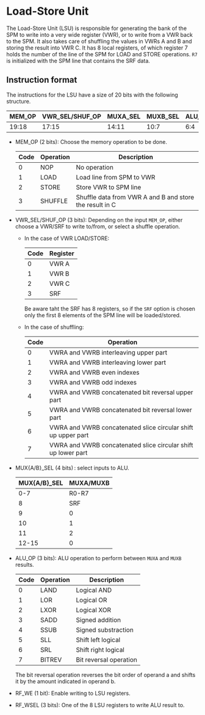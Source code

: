 # Load-Store Unit

The Load-Store Unit (LSU) is responsible for generating the bank of the SPM to write into a very wide register (VWR), or to write from a VWR back to the SPM. It also takes care of shuffling the values in VWRs A and B and storing the result into VWR C. It has 8 local registers, of which register 7 holds the number of the line of the SPM for LOAD and STORE operations. `R7` is initialized with the SPM line that contains the SRF data.

## Instruction format

The instructions for the LSU have a size of 20 bits with the following structure.

|MEM_OP|VWR_SEL/SHUF_OP|MUXA_SEL|MUXB_SEL|ALU_OP|RF_WE|RF_WSEL|
|---|---|---|---|---|---|---|
|19:18|17:15|14:11|10:7|6:4|3|2:0|

- MEM_OP (2 bits): Choose the memory operation to be done.
    
    |Code|Operation|Description|
    |---|---|---|
    |0|NOP|No operation|
    |1|LOAD|Load line from SPM to VWR|
    |2|STORE|Store VWR to SPM line|
    |3|SHUFFLE|Shuffle data from VWR A and B and store the result in C|
    
- VWR_SEL/SHUF_OP (3 bits): Depending on the input `MEM_OP`, either choose a VWR/SRF to write to/from, or select a shuffle operation.
    - In the case of VWR LOAD/STORE:
        
        |Code|Register|
        |---|---|
        |0|VWR A|
        |1|VWR B|
        |2|VWR C|
        |3|SRF|
        
        Be aware taht the SRF has 8 registers, so if the `SRF` option is chosen only the first 8 elements of the SPM line will be loaded/stored.
        
    - In the case of shuffling:
        
        |Code|Operation|
        |---|---|
        |0|VWRA and VWRB interleaving upper part|
        |1|VWRA and VWRB interleaving lower part|
        |2|VWRA and VWRB even indexes|
        |3|VWRA and VWRB odd indexes|
        |4|VWRA and VWRB concatenated bit reversal upper part|
        |5|VWRA and VWRB concatenated bit reversal lower part|
        |6|VWRA and VWRB concatenated slice circular shift up upper part|
        |7|VWRA and VWRB concatenated slice circular shift up lower part|
        
- MUX{A/B}_SEL (4 bits) : select inputs to ALU.
    
    |MUX{A/B}_SEL|MUXA/MUXB|
    |---|---|
    |0-7|R0-R7|
    |8|SRF|
    |9|0|
    |10|1|
    |11|2|
    |12-15|0|
    
- ALU_OP (3 bits): ALU operation to perform between `MUXA` and `MUXB` results.
    
    |Code|Operation|Description|
    |---|---|---|
    |0|LAND|Logical AND|
    |1|LOR|Logical OR|
    |2|LXOR|Logical XOR|
    |3|SADD|Signed addition|
    |4|SSUB|Signed substraction|
    |5|SLL|Shift left logical|
    |6|SRL|Shift right logical|
    |7|BITREV|Bit reversal operation|
    
    The bit reversal operation reverses the bit order of operand a and shifts it by the amount indicated in operand b.
    
- RF_WE (1 bit): Enable writing to LSU registers.
- RF_WSEL (3 bits): One of the 8 LSU registers to write ALU result to.